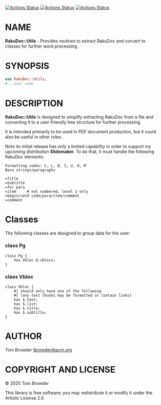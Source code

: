 [![Actions Status](https://github.com/tbrowder/RakuDoc-Utils/actions/workflows/linux.yml/badge.svg)](https://github.com/tbrowder/RakuDoc-Utils/actions) [![Actions Status](https://github.com/tbrowder/RakuDoc-Utils/actions/workflows/macos.yml/badge.svg)](https://github.com/tbrowder/RakuDoc-Utils/actions) [![Actions Status](https://github.com/tbrowder/RakuDoc-Utils/actions/workflows/windows.yml/badge.svg)](https://github.com/tbrowder/RakuDoc-Utils/actions)

NAME
====

**RakuDoc::Utils** - Provides routines to extract RakuDoc and convert to classes for further word processing.

SYNOPSIS
========

```raku
use RakuDoc::Utils;
#...user code
```

DESCRIPTION
===========

**RakuDoc::Utils** is designed to simplify extracting RakuDoc from a file and converting it to a user-friendly tree structure for further processing.

It is intended primarily to be used in PDF document production, but it could also be useful in other roles.

Note its initial release has only a limited capability in order to support my upcoming distribution **Slidemaker**. To do that, it must handle the following RakuDoc elements:

    Formatting codes: C, L, B, I, U, O, M
    Bare strings/paragraphs

    =Title
    =Subtitle
    =for para
    =item     # not numbered, level 1 only
    =begin/=end code/para/item/comment
    =comment

Classes
=======

The following classes are designed to group data for the user:

### class Pg

    class Pg {
        has Vbloc @.vblocs;
    }

### class Vbloc

    class Vbloc {
        #| should only have one of the following
        #| (any text chunks may be formatted or contain links)
        has $.text; 
        has $.list;
        has $.title;
        has $.subtitle;
    }

AUTHOR
======

Tom Browder <tbrowder@acm.org>

COPYRIGHT AND LICENSE
=====================

© 2025 Tom Browder

This library is free software; you may redistribute it or modify it under the Artistic License 2.0.

